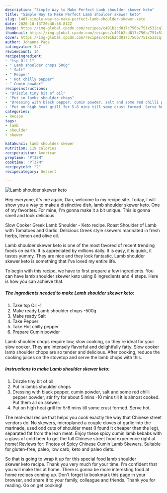 ```yaml
---
description: "Simple Way to Make Perfect Lamb shoulder skewer keto"
title: "Simple Way to Make Perfect Lamb shoulder skewer keto"
slug: 1407-simple-way-to-make-perfect-lamb-shoulder-skewer-keto
date: 2020-10-13T20:48:58.812Z
image: https://img-global.cpcdn.com/recipes/c491b2cd017c756b/751x532cq70/lamb-shoulder-skewer-keto-recipe-main-photo.jpg
thumbnail: https://img-global.cpcdn.com/recipes/c491b2cd017c756b/751x532cq70/lamb-shoulder-skewer-keto-recipe-main-photo.jpg
cover: https://img-global.cpcdn.com/recipes/c491b2cd017c756b/751x532cq70/lamb-shoulder-skewer-keto-recipe-main-photo.jpg
author: Johanna Page
ratingvalue: 3.7
reviewcount: 14
recipeingredient:
- "tsp Oil 1"
- " Lamb shoulder chops 500g"
- " Salt"
- " Pepper"
- " Hot chilly pepper"
- " Cumin powder"
recipeinstructions:
- "Drizzle tiny bit of oil"
- "Put in lambs shoulder chops"
- "Dressing with black pepper, cumin powder, salt and some red chilli pepper powder, stir fry for about 5 mins -10 mins till it is almost cooked. Put them all on skewer."
- "Put on high heat grill for 5-8 mins till some crust formed. Serve hot."
categories:
- Recipe
tags:
- lamb
- shoulder
- skewer

katakunci: lamb shoulder skewer 
nutrition: 119 calories
recipecuisine: American
preptime: "PT35M"
cooktime: "PT37M"
recipeyield: "2"
recipecategory: Dessert

---
```



![Lamb shoulder skewer keto](https://img-global.cpcdn.com/recipes/c491b2cd017c756b/751x532cq70/lamb-shoulder-skewer-keto-recipe-main-photo.jpg)

Hey everyone, it's me again, Dan, welcome to my recipe site. Today, I will show you a way to make a distinctive dish, lamb shoulder skewer keto. One of my favorites. For mine, I'm gonna make it a bit unique. This is gonna smell and look delicious.

Slow Cooker Greek Lamb Shoulder - Keto recipe. Roast Shoulder of Lamb with Tomatoes and Garlic. Delicious Greek style skewers marinated in fresh herbs, lemon and olive oil.

Lamb shoulder skewer keto is one of the most favored of recent trending foods on earth. It is appreciated by millions daily. It is easy, it is quick, it tastes yummy. They are nice and they look fantastic. Lamb shoulder skewer keto is something that I've loved my entire life.


To begin with this recipe, we have to first prepare a few ingredients. You can have lamb shoulder skewer keto using 6 ingredients and 4 steps. Here is how you can achieve that.

<!--inarticleads1-->

##### The ingredients needed to make Lamb shoulder skewer keto:

1. Take tsp Oil -1
1. Make ready  Lamb shoulder chops -500g
1. Make ready  Salt
1. Take  Pepper
1. Take  Hot chilly pepper
1. Prepare  Cumin powder


Lamb shoulder chops require low, slow cooking, so they&#39;re ideal for your slow cooker. They are intensely flavorful and delightfully fatty. Slow cooker lamb shoulder chops are so tender and delicious. After cooking, reduce the cooking juices on the stovetop and serve the lamb chops with this. 

<!--inarticleads2-->

##### Instructions to make Lamb shoulder skewer keto:

1. Drizzle tiny bit of oil
1. Put in lambs shoulder chops
1. Dressing with black pepper, cumin powder, salt and some red chilli pepper powder, stir fry for about 5 mins -10 mins till it is almost cooked. Put them all on skewer.
1. Put on high heat grill for 5-8 mins till some crust formed. Serve hot.


The real-deal recipe that helps you cook exactly the way that Chinese street vendors do. No skewers, microplaned a couple cloves of garlic into the marinade, used odd cuts of shoulder meat (I found it cheaper than the leg), separated fat from the lean meat. Enjoy these spicy cumin lamb kebabs with a glass of cold beer to get the full Chinese street food experience right at home! Reviews for: Photos of Spicy Chinese Cumin Lamb Skewers. Suitable for gluten-free, paleo, low carb, keto and paleo diets. 

So that is going to wrap it up for this special food lamb shoulder skewer keto recipe. Thank you very much for your time. I'm confident that you will make this at home. There is gonna be more interesting food at home recipes coming up. Don't forget to bookmark this page in your browser, and share it to your family, colleague and friends. Thank you for reading. Go on get cooking!
